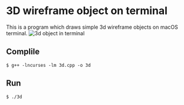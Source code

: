# 3D wireframe object on terminal

This is a program which draws simple 3d wireframe objects on macOS terminal.
![3d object in terminal](./screen.gif)

## Complile
```
$ g++ -lncurses -lm 3d.cpp -o 3d
```

## Run
```
$ ./3d
```

